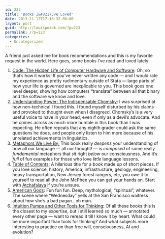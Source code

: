 ```yaml
---
id: 223
title: 'Books I&#8217;ve Loved'
date: 2013-11-12T17:16:32-08:00
layout: post
guid: http://louispotok.com/?p=223
permalink: /?p=223
categories:
  - Uncategorized
---
```

A friend just asked me for book recommendations and this is my favorite request in the world. Here goes, some books I&#8217;ve read and loved lately:

  1. [Code: The Hidden Life of Computer Hardware and Software]("http://www.amazon.com/gp/product/0735611319/ref=as_li_ss_tl?ie=UTF8&camp=1789&creative=390957&creativeASIN=0735611319&linkCode=as2&tag=capilactio-20): Oh, so that&#8217;s how it works! If you&#8217;ve never written any code &#8212; and I would rate my experience as pretty rudimentary outside of Stata &#8212; large parts of how your life is governed are inexplicable to you. This book goes one level deeper, showing how computers &#8220;translate&#8221; between all that binary and the software we know and love.
  2. [Understanding Power: The Indispensable Chomsky](http://www.amazon.com/gp/product/1565847032/ref=as_li_ss_tl?ie=UTF8&camp=1789&creative=390957&creativeASIN=1565847032&linkCode=as2&tag=capilactio-20): I was surprised at how non-technical I found this. I found myself disturbed by his claims and provoked to thought even when I disagreed. Chomsky&#8217;s is a very useful voice to have in your head, even if only as a devil&#8217;s advocate. And he comes across as much more humble in this book than I was expecting. He often repeats that any eighth grader could ask the same questions he does, and people only listen to him more because of his unrelated achievements in linguistics.
  3. [Metaphors We Live By:](http://www.amazon.com/gp/product/0226468011/ref=as_li_ss_tl?ie=UTF8&camp=1789&creative=390957&creativeASIN=0226468011&linkCode=as2&tag=capilactio-20) This book really _deepens_ your understanding of how all our language &#8212; all our thought! &#8212; is _composed_ of some really _fundamental_ metaphors that _sit_ right _below_ our consciousness. And it&#8217;s _full_ of fun examples for those who love _little_ language lessons.
  4. [Table of Contents](http://www.amazon.com/gp/product/0374520089/ref=as_li_ss_tl?ie=UTF8&camp=1789&creative=390957&creativeASIN=0374520089&linkCode=as2&tag=capilactio-20): A hilarious title for a book made up of short pieces. If you love science, history, America, infrastructure, geology, engineering, heavy transportation, New Jersey forest rangers, etc, you owe it to yourself to read all the John McPhee you can get your hands on. Start with [Atchafalaya](http://t.co/PH0P930j10) if you&#8217;re unsure.
  5. [American Gods](http://www.amazon.com/gp/product/0062080237/ref=as_li_ss_tl?ie=UTF8&camp=1789&creative=390957&creativeASIN=0062080237&linkCode=as2&tag=capilactio-20): Fun fun fun. Deep, mythological, &#8220;spiritual&#8221;, whatever. The scene where &#8220;Wednesday&#8221; yells at the San Francisco waitress about how she&#8217;s a bad pagan&#8230;oh man.
  6. [Intuition Pumps and Other Tools for Thinking](http://www.amazon.com/gp/product/0393082067/ref=as_li_ss_tl?ie=UTF8&camp=1789&creative=390957&creativeASIN=0393082067&linkCode=as2&tag=capilactio-20): Of all these books this is the closest to my expertise, but I still learned so much &#8212; annotated every other page &#8212; want to reread it till I know it by heart. What could be more important than tools for thinking? And what subjects more interesting to practice on than free will, consciousness, AI and evolution?